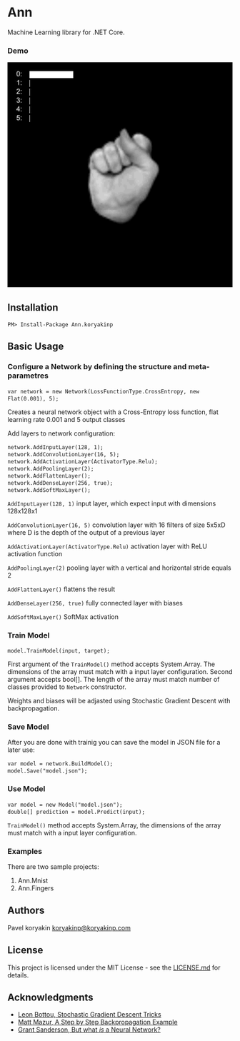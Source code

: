# Ann

Machine Learning library for .NET Core.

### Demo

![](demo.gif)

## Installation
```
PM> Install-Package Ann.koryakinp
```
## Basic Usage
### Configure a Network by defining the structure and meta-parametres

```
var network = new Network(LossFunctionType.CrossEntropy, new Flat(0.001), 5);
```
Creates a neural network object with a Cross-Entropy loss function, flat learning rate 0.001 and 5 output classes

Add layers to network configuration:
```
network.AddInputLayer(128, 1); 
network.AddConvolutionLayer(16, 5);
network.AddActivationLayer(ActivatorType.Relu); 
network.AddPoolingLayer(2); 
network.AddFlattenLayer();
network.AddDenseLayer(256, true);
network.AddSoftMaxLayer();
```
`AddInputLayer(128, 1)` input layer, which expect input with dimensions 128x128x1

`AddConvolutionLayer(16, 5)` convolution layer with 16 filters of size 5x5xD where D is the depth of the output of a previous layer 

`AddActivationLayer(ActivatorType.Relu)` activation layer with ReLU activation function

`AddPoolingLayer(2)` pooling layer with a vertical and horizontal stride equals 2

`AddFlattenLayer()` flattens the result

`AddDenseLayer(256, true)` fully connected layer with biases

`AddSoftMaxLayer()` SoftMax activation

### Train Model
```
model.TrainModel(input, target);
```
First argument of the `TrainModel()` method accepts System.Array. The dimensions of the array must match with a input layer configuration.
Second argument accepts bool[]. The length of the array must match number of classes provided to `Network` constructor.

Weights and biases will be adjasted using Stochastic Gradient Descent with backpropagation.
### Save Model
After you are done with trainig you can save the model in JSON file for a later use:
```
var model = network.BuildModel();
model.Save("model.json");
```
### Use Model
```
var model = new Model("model.json");
double[] prediction = model.Predict(input);
```
`TrainModel()` method accepts System.Array, the dimensions of the array must match with a input layer configuration.

### Examples
There are two sample projects:

1. Ann.Mnist
2. Ann.Fingers


## Authors
Pavel koryakin <koryakinp@koryakinp.com>
## License
This project is licensed under the MIT License - see the [LICENSE.md](https://github.com/koryakinp/ann/blob/master/LICENSE) for details.
## Acknowledgments
- [Leon Bottou, Stochastic Gradient Descent Tricks](https://www.microsoft.com/en-us/research/publication/stochastic-gradient-tricks/)
- [Matt Mazur, A Step by Step Backpropagation Example](https://mattmazur.com/2015/03/17/a-step-by-step-backpropagation-example/)
- [Grant Sanderson, But what *is* a Neural Network?](https://youtu.be/aircAruvnKk)
